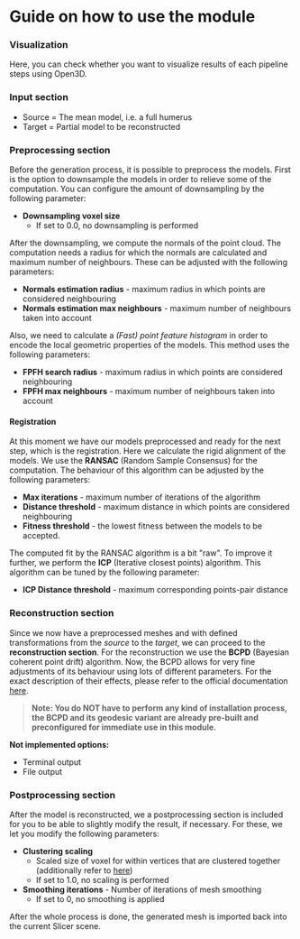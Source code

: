 # Guide on how to use the module
### Visualization
Here, you can check whether you want to visualize results of each pipeline steps using Open3D.

### Input section
- Source = The mean model, i.e. a full humerus
- Target = Partial model to be reconstructed

### Preprocessing section
Before the generation process, it is possible to preprocess the models.
First is the option to downsample the models in order to relieve some of the computation.
You can configure the amount of downsampling by the following parameter:
- **Downsampling voxel size**
    - If set to 0.0, no downsampling is performed

After the downsampling, we compute the normals of the point cloud. 
The computation needs a radius for which the normals are calculated and maximum number of neighbours. 
These can be adjusted with the following parameters: 
- **Normals estimation radius** - maximum radius in which points are considered neighbouring
- **Normals estimation max neighbours** - maximum number of neighbours taken into account 

Also, we need to calculate a *(Fast) point feature histogram* in order to encode the local geometric properties of the models. 
This method uses the following parameters:
- **FPFH search radius** - maximum radius in which points are considered neighbouring
- **FPFH max neighbours** - maximum number of neighbours taken into account 

#### Registration
At this moment we have our models preprocessed and ready for the next step, which is the registration.
Here we calculate the rigid alignment of the models.
We use the **RANSAC** (Random Sample Consensus) for the computation.
The behaviour of this algorithm can be adjusted by the following parameters: 
- **Max iterations** - maximum number of iterations of the algorithm
- **Distance threshold** - maximum distance in which points are considered neighbouring
- **Fitness threshold** - the lowest fitness between the models to be accepted. 

The computed fit by the RANSAC algorithm is a bit "raw". 
To improve it further, we perform the **ICP** (Iterative closest points) algorithm.
This algorithm can be tuned by the following parameter:
- **ICP Distance threshold** - maximum corresponding points-pair distance

### Reconstruction section
Since we now have a preprocessed meshes and with defined transformations from the *source* to the *target*, we can proceed to the **reconstruction section**.
For the reconstruction we use the **BCPD** (Bayesian coherent point drift) algorithm.
Now, the BCPD allows for very fine adjustments of its behaviour using lots of different parameters. 
For the exact description of their effects, please refer to the official documentation [here](https://github.com/ohirose/bcpd/blob/master/README.md).

> **Note: You do NOT have to perform any kind of installation process, the BCPD and its geodesic variant are already pre-built and preconfigured for immediate use in this module.**

**Not implemented options:**
- Terminal output 
- File output

### Postprocessing section
After the model is reconstructed, we a postprocessing section is included for you to be able to slightly modify the result, if necessary.
For these, we let you modify the following parameters:
- **Clustering scaling**
    - Scaled size of voxel for within vertices that are clustered together (additionally refer to [here](http://www.open3d.org/docs/0.7.0/python_api/open3d.geometry.simplify_vertex_clustering.html))
    - If set to 1.0, no scaling is performed
- **Smoothing iterations** - Number of iterations of mesh smoothing
    - If set to 0, no smoothing is applied 

After the whole process is done, the generated mesh is imported back into the current Slicer scene.
